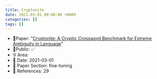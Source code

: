 ```yaml
---
title: Cryptonite
date: 2021-03-01 00:00:00 +0800
categories: []
tags: []
---
```


- 📙Paper: "[Cryptonite: A Cryptic Crossword Benchmark for Extreme Ambiguity in Language](https://www.semanticscholar.org/paper/Cryptonite%3A-A-Cryptic-Crossword-Benchmark-for-in-Efrat-Shaham/538f8e8a36e70ca408f2c5fb6f10f303c52fc317)"
- 🔑Public: ✅
- ⚲ Area: 
- 📅 Date: 2021-03-01
- 🔎 Paper Section: fine-tuning
- 📝 References: 29
